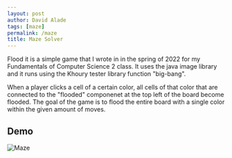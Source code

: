 ```yaml
---
layout: post
author: David Alade
tags: [maze]
permalink: /maze
title: Maze Solver
---
```


 Flood it is a simple game that I wrote in in the spring of 2022 for my Fundamentals of Computer Science 2 class. It uses the java image library and it runs using the Khoury tester library function "big-bang".

When a player clicks a cell of a certain color, all cells of that color that are connected to the "flooded" componenet at the top left of the board become flooded. The goal of the game is to flood the entire board with a single color within the given amount of moves. 

## Demo

![Maze](https://media.giphy.com/media/1EB5lrGRUjM9Fcbk5P/giphy.gif) 
